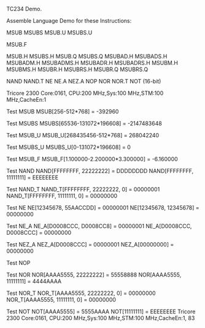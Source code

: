 TC234 Demo.

Assemble Language Demo for these Instructions:

MSUB
MSUBS
MSUB.U
MSUBS.U

MSUB.F

MSUB.H
MSUBS.H
MSUB.Q
MSUBS.Q
MSUBAD.H
MSUBADS.H
MSUBADM.H
MSUBADMS.H
MSUBADR.H
MSUBADRS.H
MSUBM.H
MSUBMS.H
MSUBR.H
MSUBRS.H
MSUBR.Q
MSUBRS.Q

NAND 
NAND.T 
NE 
NE.A 
NEZ.A 
NOP 
NOR 
NOR.T 
NOT (16-bit) 

Tricore 2300 Core:0161, CPU:200 MHz,Sys:100 MHz,STM:100 MHz,CacheEn:1

Test MSUB
MSUB[256-512*768] = -392960

Test MSUBS
MSUBS[65536-131072*196608] = -2147483648

Test MSUB_U
MSUB_U[268435456-512*768] = 268042240

Test MSUBS_U
MSUBS_U[0-131072*196608] = 0

Test MSUB_F
MSUB_F[1.100000-2.200000*3.300000] = -6.160000

Test NAND
NAND[FFFFFFFF, 22222222] = DDDDDDDD
NAND[FFFFFFFF, 11111111] = EEEEEEEE

Test NAND_T
NAND_T[FFFFFFFF, 22222222, 0] = 00000001
NAND_T[FFFFFFFF, 11111111, 0] = 00000000

Test NE
NE[12345678, 55AACCDD] = 00000001
NE[12345678, 12345678] = 00000000

Test NE_A
NE_A[D0008CCC, D0008CC8] = 00000001
NE_A[D0008CCC, D0008CCC] = 00000000

Test NEZ_A
NEZ_A[D0008CCC] = 00000001
NEZ_A[00000000] = 00000000

Test NOP

Test NOR
NOR[AAAA5555, 22222222] = 55558888
NOR[AAAA5555, 11111111] = 4444AAAA

Test NOR_T
NOR_T[AAAA5555, 22222222, 0] = 00000000
NOR_T[AAAA5555, 11111111, 0] = 00000000

Test NOT
NOT[AAAA5555] = 5555AAAA
NOT[11111111] = EEEEEEEE
Tricore 2300 Core:0161, CPU:200 MHz,Sys:100 MHz,STM:100 MHz,CacheEn:1, 83
